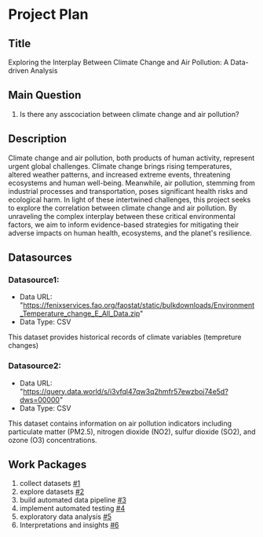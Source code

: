 # Project Plan

## Title
Exploring the Interplay Between Climate Change and Air Pollution: A Data-driven Analysis


## Main Question

1. Is there any asscociation between climate change and air pollution? 


## Description

Climate change and air pollution, both products of human activity, represent urgent global challenges. Climate change brings rising temperatures, altered weather patterns, and increased extreme events, threatening ecosystems and human well-being. Meanwhile, air pollution, stemming from industrial processes and transportation, poses significant health risks and ecological harm.
In light of these intertwined challenges, this project seeks to explore the correlation between climate change and air pollution. By unraveling the complex interplay between these critical environmental factors, we aim to inform evidence-based strategies for mitigating their adverse impacts on human health, ecosystems, and the planet's resilience.


## Datasources

### Datasource1: 
* Data URL: "https://fenixservices.fao.org/faostat/static/bulkdownloads/Environment_Temperature_change_E_All_Data.zip"
* Data Type: CSV

This dataset provides historical records of climate variables (tempreture changes)

### Datasource2: 
* Data URL: "https://query.data.world/s/i3vfql47qw3q2hmfr57ewzboj74e5d?dws=00000"
* Data Type: CSV

This dataset contains information on air pollution indicators including particulate matter (PM2.5), nitrogen dioxide (NO2), sulfur dioxide (SO2), and ozone (O3) concentrations.





## Work Packages

1. collect datasets [#1][i1]
2. explore datasets [#2][i2]
3. build automated data pipeline [#3][i3]
4. implement automated testing [#4][i4]
5. exploratory data analysis [#5][i5]
6. Interpretations and insights [#6][i6]

[i1]: https://github.com/sahelsb/made/issues/1
[i2]: https://github.com/sahelsb/made/issues/2
[i3]: https://github.com/sahelsb/made/issues/3
[i4]: https://github.com/sahelsb/made/issues/4
[i5]: https://github.com/sahelsb/made/issues/5
[i6]: https://github.com/sahelsb/made/issues/6













